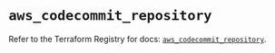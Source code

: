 # `aws_codecommit_repository`

Refer to the Terraform Registry for docs: [`aws_codecommit_repository`](https://registry.terraform.io/providers/hashicorp/aws/6.0.0/docs/resources/codecommit_repository).
